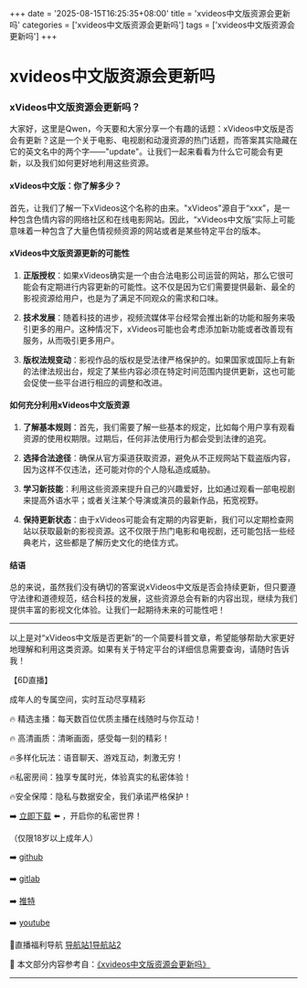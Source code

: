 +++
date = '2025-08-15T16:25:35+08:00'
title = 'xvideos中文版资源会更新吗'
categories = ['xvideos中文版资源会更新吗']
tags = ['xvideos中文版资源会更新吗']
+++

# xvideos中文版资源会更新吗

### xVideos中文版资源会更新吗？

大家好，这里是Qwen，今天要和大家分享一个有趣的话题：xVideos中文版是否会有更新？这是一个关于电影、电视剧和动漫资源的热门话题，而答案其实隐藏在它的英文名中的两个字——"update"。让我们一起来看看为什么它可能会有更新，以及我们如何更好地利用这些资源。

#### xVideos中文版：你了解多少？

首先，让我们了解一下xVideos这个名称的由来。"xVideos"源自于“xxx”，是一种包含色情内容的网络社区和在线电影网站。因此，“xVideos中文版”实际上可能意味着一种包含了大量色情视频资源的网站或者是某些特定平台的版本。

#### xVideos中文版资源更新的可能性

1. **正版授权**：如果xVideos确实是一个由合法电影公司运营的网站，那么它很可能会有定期进行内容更新的可能性。这不仅是因为它们需要提供最新、最全的影视资源给用户，也是为了满足不同观众的需求和口味。
   
2. **技术发展**：随着科技的进步，视频流媒体平台经常会推出新的功能和服务来吸引更多的用户。这种情况下，xVideos可能也会考虑添加新功能或者改善现有服务，从而吸引更多用户。

3. **版权法规变动**：影视作品的版权是受法律严格保护的。如果国家或国际上有新的法律法规出台，规定了某些内容必须在特定时间范围内提供更新，这也可能会促使一些平台进行相应的调整和改进。

#### 如何充分利用xVideos中文版资源

1. **了解基本规则**：首先，我们需要了解一些基本的规定，比如每个用户享有观看资源的使用权期限。过期后，任何非法使用行为都会受到法律的追究。
   
2. **选择合法途径**：确保从官方渠道获取资源，避免从不正规网站下载盗版内容，因为这样不仅违法，还可能对你的个人隐私造成威胁。

3. **学习新技能**：利用这些资源来提升自己的兴趣爱好，比如通过观看一部电视剧来提高外语水平；或者关注某个导演或演员的最新作品，拓宽视野。

4. **保持更新状态**：由于xVideos可能会有定期的内容更新，我们可以定期检查网站以获取最新的影视资源。这不仅限于热门电影和电视剧，还可能包括一些经典老片，这些都是了解历史文化的绝佳方式。

#### 结语

总的来说，虽然我们没有确切的答案说xVideos中文版是否会持续更新，但只要遵守法律和道德规范，结合科技的发展，这些资源总会有新的内容出现，继续为我们提供丰富的影视文化体验。让我们一起期待未来的可能性吧！

---

以上是对“xVideos中文版是否更新”的一个简要科普文章，希望能够帮助大家更好地理解和利用这类资源。如果有关于特定平台的详细信息需要查询，请随时告诉我！

【6D直播】

 成年人的专属空间，实时互动尽享精彩

🔥 精选主播：每天数百位优质主播在线随时与你互动！

🔥 高清画质：清晰画面，感受每一刻的精彩！

🔥多样化玩法：语音聊天、游戏互动，刺激无穷！

🔥私密房间：独享专属时光，体验真实的私密体验！

🔥安全保障：隐私与数据安全，我们承诺严格保护！

➡️ [立即下载](https://down123.s3.ap-east-1.amazonaws.com/down/down.html?channelCode=blog) ⬅️ ，开启你的私密世界！

 （仅限18岁以上成年人）

➡️ [github](https://aldult-live.github.io/)

➡️ [gitlab](https://seo-09598d.gitlab.io/)

➡️ [推特](https://x.com/wegame33)

➡️ [youtube](https://www.youtube.com/@6Dlive)

🔞直播福利导航   [导航站1](https://webstack-86085a.gitlab.io/)[导航站2](https://onlygit123-2.github.io/)

📘 本文部分内容参考自：[《xvideos中文版资源会更新吗》](https://webstack-hugo-18.pages.dev/)

---
